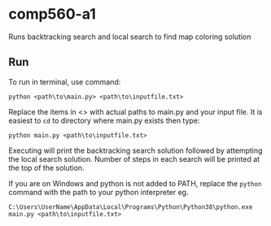 # comp560-a1
Runs backtracking search and local search to find map coloring solution

## Run
To run in terminal, use command: 

`python <path\to\main.py> <path\to\inputfile.txt>`

Replace the items in <> with actual paths to main.py and your input file. 
It is easiest to `cd` to directory where main.py exists then type:

`python main.py <path\to\inputfile.txt>`

Executing will print the backtracking search solution followed by attempting the local search solution. Number of steps in each search will be printed at the top of the solution.

If you are on Windows and python is not added to PATH, replace the `python` command with the path to your python interpreter eg.

`C:\Users\UserName\AppData\Local\Programs\Python\Python38\python.exe main.py <path\to\inputfile.txt>`